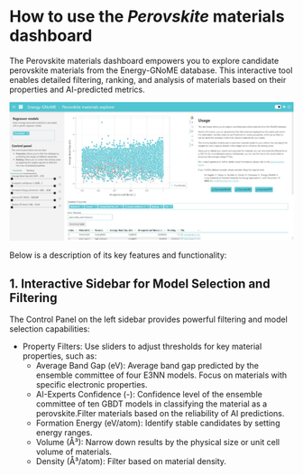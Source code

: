 # How to use the *Perovskite* materials dashboard

<div class="grid cards" markdown>

The Perovskite materials dashboard empowers you to explore candidate perovskite materials from the Energy-GNoME database. This interactive tool enables detailed filtering, ranking, and analysis of materials based on their properties and AI-predicted metrics.

</div>

<div class="grid cards" markdown>

![Web page](../../assets/perovskites/webpage.jpeg)

</div>

<div class="grid cards" markdown>

Below is a description of its key features and functionality:

</div>

## 1. Interactive Sidebar for Model Selection and Filtering

<div class="grid cards" markdown>

The Control Panel on the left sidebar provides powerful filtering and model selection capabilities:
- Property Filters: Use sliders to adjust thresholds for key material properties, such as:
    * Average Band Gap (eV): Average band gap predicted by the ensemble committee of four E3NN models. Focus on materials with specific electronic properties.
    * AI-Experts Confidence (-): Confidence level of the ensemble committee of ten GBDT models in classifying the material as a perovskite.Filter materials based on the reliability of AI predictions.
    * Formation Energy (eV/atom): Identify stable candidates by setting energy ranges.
    * Volume (Å³): Narrow down results by the physical size or unit cell volume of materials.
    * Density (Å³/atom): Filter based on material density. 

</div>